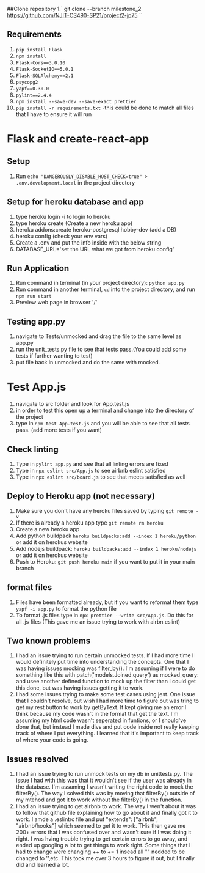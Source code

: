 ##Clone repository
1.` git clone --branch milestone_2 https://github.com/NJIT-CS490-SP21/project2-jp75 ``


## Requirements
1. `pip install Flask`
2. `npm install`
3. `Flask-Cors==3.0.10`
4. `Flask-SocketIO==5.0.1`
5. `Flask-SQLAlchemy==2.1`
6. `psycopg2`
7. `yapf==0.30.0`
8. `pylint==2.4.4`
9. `npm install --save-dev --save-exact prettier`
7. `pip install -r requirements.txt` -this could be done to match all files that I have to ensure it will run

# Flask and create-react-app

## Setup
1. Run `echo "DANGEROUSLY_DISABLE_HOST_CHECK=true" > .env.development.local` in the project directory

## Setup for heroku database and app
1. type heroku login -i to login to heroku
2. type heroku create (Create a new heroku app)
3. heroku addons:create heroku-postgresql:hobby-dev (add a DB)
4. heroku config (check your env vars)
5. Create a .env and put the info inside with the below string
6. DATABASE_URL='set the URL what we got from heroku config'

## Run Application
1. Run command in terminal (in your project directory): `python app.py`
2. Run command in another terminal, `cd` into the project directory, and run `npm run start`
3. Preview web page in browser '/'

## Testing app.py
1. navigate to Tests/unmocked and drag the file to the same level as app.py
2. run the unit_tests.py file to see that tests pass.(You could add some tests if further wanting to test)
3. put file back in unmocked and do the same with mocked.

# Test App.js
1. navigate to src folder and look for App.test.js
2. in order to test this open up a terminal and change into the directory of the project
3. type in `npm test App.test.js` and you will be able to see that all tests pass. (add more tests if you want)

## Check linting
1. Type in `pylint app.py` and see that all linting errors are fixed
2. Type in `npx eslint src/App.js` to see airbnb eslint satisfied
3. Type in `npx eslint src/board.js` to see that meets satisfied as well

## Deploy to Heroku app (not necessary)
1. Make sure you don't have any heroku files saved by typing `git remote -v`
2. If there is already a heroku app type `git remote rm heroku`
3. Create a new heroku app
4. Add python buildpack `heroku buildpacks:add --index 1 heroku/python` or add it on herokus website
5. Add nodejs buildpack: `heroku buildpacks:add --index 1 heroku/nodejs` or add it on herokus website
6. Push to Heroku: `git push heroku main` if you want to put it in your main branch

## format files
1. Files have been formatted already, but if you want to reformat them type `yapf -i app.py` to format the python file
2. To format .js files type in `npx prettier --write src/App.js`. Do this for all .js files (This gave me an issue trying to work with airbn eslint)

## Two known problems
1. I had an issue trying to run certain unmocked tests. If I had more time I would definitely put time into understanding the concepts. One that I was having issues mocking was filter_by(). I'm assuming if I were to do something like this with patch('models.Joined.query') as mocked_query: and usee another defined function to mock up the filter than I could get this done, but was having issues getting it to work.
2. I had some issues trying to make some test cases using jest. One issue that I couldn't resolve, but wish I had more time to figure out was tring to get my rest button to work by getByText. It kept giving me an error I think because my code wasn't in the format that get the text. I'm assuming my html code wasn't seperated in funtions, or I should've done that, but instead I made divs and put code inside not really keeping track of where I put everything. I learned that it's important to keep track of where your code is going. 

## Issues resolved
1. I had an issue trying to run unmock tests on my db in unittests.py. The issue I had with this was that it wouldn't see if the user was already in the database. I'm assuming I wasn't writing the right code to mock the filterBy(). The way I solved this was by moving that filterBy() outside of my mtehod and got it to work without the filterBy() in the function.
2. I had an issue trying to get airbnb to work. The way I wen't about it was to follow that github file explaining how to go about it and finally got it to work. I amde a .eslintrc file and put "extends": ["airbnb", "airbnb/hooks"] which seemed to get it to work. THis then gave me 200+ errors that I was confused over and wasn't sure if I was doing it right. I was hving trouble trying to get certain errors to go away, and ended up googling a lot to get things to work right. Some things that I had to change were changing ++ to += 1 insead all "" nedded to be changed to '',etc. This took me over 3 hours to figure it out, but I finally did and learned a lot.

